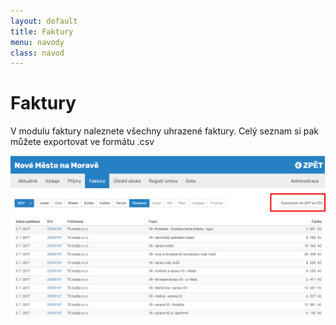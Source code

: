 ```yaml
---
layout: default
title: Faktury
menu: navody
class: navod
---
```


# Faktury

V modulu faktury naleznete všechny uhrazené faktury. Celý seznam si pak můžete exportovat ve formátu .csv

![Faktury_1](Faktury_1.png)
